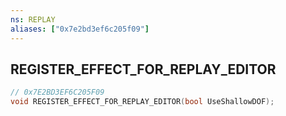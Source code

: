 ```yaml
---
ns: REPLAY
aliases: ["0x7e2bd3ef6c205f09"]
---
```

## REGISTER_EFFECT_FOR_REPLAY_EDITOR

```c
// 0x7E2BD3EF6C205F09
void REGISTER_EFFECT_FOR_REPLAY_EDITOR(bool UseShallowDOF);
```
